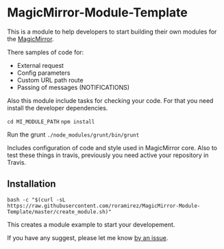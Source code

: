 # MagicMirror-Module-Template
This is a module to help developers to start building their own modules for the [MagicMirror](https://github.com/MichMich/MagicMirror). 

There samples of code for:
- External request
- Config parameters
- Custom URL path route
- Passing of messages (NOTIFICATIONS)

Also this module include tasks for checking your code. For that you need install the developer dependencies.

`cd MI_MODULE_PATH`
`npm install`

Run the grunt
`./node_modules/grunt/bin/grunt`

Includes configuration of code and style used in MagicMirror core. Also to test these things in travis, previously you need active your repository in Travis.


## Installation

`bash -c "$(curl -sL https://raw.githubusercontent.com/roramirez/MagicMirror-Module-Template/master/create_module.sh)"`

This creates a module example to start your developement.

If you have any suggest, please let me know [by an issue](https://github.com/roramirez/MagicMirror-Module-Template/issues/new).
